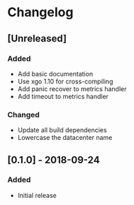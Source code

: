 # Changelog

## [Unreleased]

### Added

* Add basic documentation
* Use xgo 1.10 for cross-compiling
* Add panic recover to metrics handler
* Add timeout to metrics handler

### Changed

* Update all build dependencies
* Lowercase the datacenter name

## [0.1.0] - 2018-09-24

### Added

* Initial release
